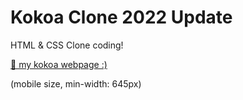 # Kokoa Clone 2022 Update

HTML & CSS Clone coding!

[🌈 my kokoa webpage :)](https://gaetaegoo.github.io/kokoa-clone-2022)  

(mobile size, min-width: 645px)
